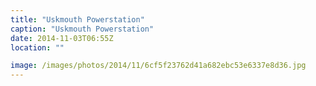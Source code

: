 ```yaml
---
title: "Uskmouth Powerstation"
caption: "Uskmouth Powerstation"
date: 2014-11-03T06:55Z
location: ""

image: /images/photos/2014/11/6cf5f23762d41a682ebc53e6337e8d36.jpg
---
```

